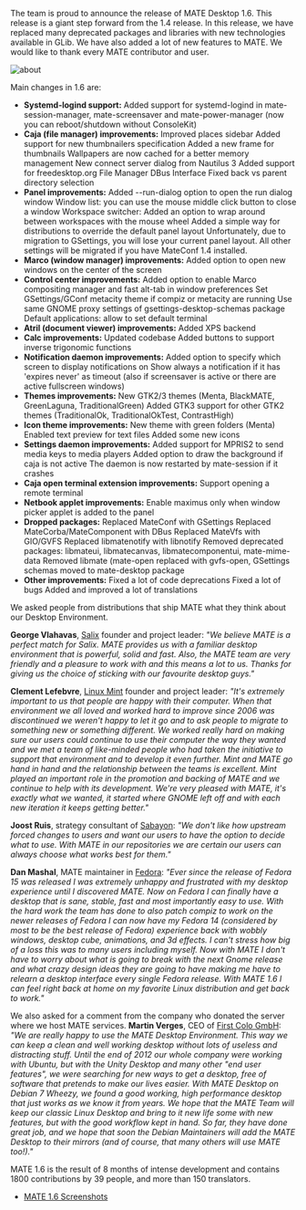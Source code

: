 <!--
.. link:
.. description:
.. tags: Releases,Salix,Linux Mint,Sabayon,Fedora
.. date: 2013-04-02 19:23:50
.. title: MATE 1.6 released
.. slug: 2013-04-02-mate-1-6-released
-->

The team is proud to announce the release of MATE Desktop 1.6. This release is
a giant step forward from the 1.4 release. In this release, we have replaced
many deprecated packages and libraries with new technologies available in
GLib. We have also added a lot of new features to MATE. We would like to thank
every MATE contributor and user.

![about](/screens/about.png)

Main changes in 1.6 are:

  * **Systemd-logind support:** Added support for systemd-logind in mate-session-manager, mate-screensaver and mate-power-manager (now you can reboot/shutdown without ConsoleKit) 
  * **Caja (file manager) improvements:** Improved places sidebar Added support for new thumbnailers specification Added a new frame for thumbnails Wallpapers are now cached for a better memory management New connect server dialog from Nautilus 3 Added support for freedesktop.org File Manager DBus Interface Fixed back vs parent directory selection 
  * **Panel improvements:** Added --run-dialog option to open the run dialog window Window list: you can use the mouse middle click button to close a window Workspace switcher: Added an option to wrap around between workspaces with the mouse wheel Added a simple way for distributions to override the default panel layout Unfortunately, due to migration to GSettings, you will lose your current panel layout. All other settings will be migrated if you have MateConf 1.4 installed. 
  * **Marco (window manager) improvements:** Added option to open new windows on the center of the screen 
  * **Control center improvements:** Added option to enable Marco compositing manager and fast alt-tab in window preferences Set GSettings/GConf metacity theme if compiz or metacity are running Use same GNOME proxy settings of gsettings-desktop-schemas package Default applications: allow to set default terminal 
  * **Atril (document viewer) improvements:** Added XPS backend 
  * **Calc improvements:** Updated codebase Added buttons to support inverse trigonomic functions 
  * **Notification daemon improvements:** Added option to specify which screen to display notifications on Show always a notification if it has 'expires never' as timeout (also if screensaver is active or there are active fullscreen windows) 
  * **Themes improvements:** New GTK2/3 themes (Menta, BlackMATE, GreenLaguna, TraditionalGreen) Added GTK3 support for other GTK2 themes (TraditionalOk, TraditionalOkTest, ContrastHigh) 
  * **Icon theme improvements:** New theme with green folders (Menta) Enabled text preview for text files Added some new icons 
  * **Settings daemon improvements:** Added support for MPRIS2 to send media keys to media players Added option to draw the background if caja is not active The daemon is now restarted by mate-session if it crashes 
  * **Caja open terminal extension improvements:** Support opening a remote terminal 
  * **Netbook applet improvements:** Enable maximus only when window picker applet is added to the panel 
  * **Dropped packages:** Replaced MateConf with GSettings Replaced MateCorba/MateComponent with DBus Replaced MateVfs with GIO/GVFS Replaced libmatenotify with libnotify Removed deprecated packages: libmateui, libmatecanvas, libmatecomponentui, mate-mime-data Removed libmate (mate-open replaced with gvfs-open, GSettings schemas moved to mate-desktop package 
  * **Other improvements:** Fixed a lot of code deprecations Fixed a lot of bugs Added and improved a lot of translations 

We asked people from distributions that ship MATE what they think about our
Desktop Environment.

**George Vlahavas**, [Salix](http://www.salixos.org/) founder
and project leader: _"We believe MATE is a perfect match for Salix. MATE
provides us with a familiar desktop environment that is powerful, solid and
fast. Also, the MATE team are very friendly and a pleasure to work with and
this means a lot to us. Thanks for giving us the choice of sticking with our
favourite desktop guys."_

**Clement Lefebvre**, [Linux Mint](http://www.linuxmint.com/) founder and project leader: _"It's extremely
important to us that people are happy with their computer. When that
environment we all loved and worked hard to improve since 2006 was
discontinued we weren't happy to let it go and to ask people to migrate to
something new or something different. We worked really hard on making sure our
users could continue to use their computer the way they wanted and we met a
team of like-minded people who had taken the initiative to support that
environment and to develop it even further. Mint and MATE go hand in hand and
the relationship between the teams is excellent. Mint played an important role
in the promotion and backing of MATE and we continue to help with its
development. We're very pleased with MATE, it's exactly what we wanted, it
started where GNOME left off and with each new iteration it keeps getting
better."_

**Joost Ruis**, strategy consultant of
[Sabayon](http://www.sabayon.org/): _"We don't like how upstream forced changes
to users and want our users to have the option to decide what to use. With
MATE in our repositories we are certain our users can always choose what works
best for them."_

**Dan Mashal**, MATE maintainer in
[Fedora](https://fedoraproject.org/): _"Ever since the release of Fedora 15 was
released I was extremely unhappy and frustrated with my desktop experience
until I discovered MATE. Now on Fedora I can finally have a desktop that is
sane, stable, fast and most importantly easy to use. With the hard work the
team has done to also patch compiz to work on the newer releases of Fedora I
can now have my Fedora 14 (considered by most to be the best release of
Fedora) experience back with wobbly windows, desktop cube, animations, and 3d
effects. I can't stress how big of a loss this was to many users including
myself. Now with MATE I don't have to worry about what is going to break with
the next Gnome release and what crazy design ideas they are going to have
making me have to relearn a desktop interface every single Fedora release.
With MATE 1.6 I can feel right back at home on my favorite Linux distribution
and get back to work."_

We also asked for a comment from the company who
donated the server where we host MATE services. **Martin Verges**, CEO of [First
Colo GmbH](http://www.first-colo.net/EN/index.php): _"We are really happy to
use the MATE Desktop Environment. This way we can keep a clean and well
working desktop without lots of useless and distracting stuff. Until the end
of 2012 our whole company were working with Ubuntu, but with the Unity Desktop
and many other "end user features", we were searching for new ways to get a
desktop, free of software that pretends to make our lives easier. With MATE
Desktop on Debian 7 Wheezy, we found a good working, high performance desktop
that just works as we know it from years. We hope that the MATE Team will keep
our classic Linux Desktop and bring to it new life some with new features, but
with the good workflow kept in hand. So far, they have done great job, and we
hope that soon the Debian Maintainers will add the MATE Desktop to their
mirrors (and of course, that many others will use MATE too!)."_

MATE 1.6 is the
result of 8 months of intense development and contains 1800 contributions by
39 people, and more than 150 translators. 

  * [MATE 1.6 Screenshots](/gallery/1.6/)
